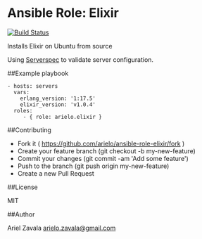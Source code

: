# Ansible Role: Elixir
[![Build Status](https://travis-ci.org/arielo/ansible-role-elixir.svg)](https://travis-ci.org/arielo/ansible-role-elixir)

Installs Elixir on Ubuntu from source

Using [Serverspec](http://serverspec.org/) to validate server configuration.

##Example playbook

```
- hosts: servers
  vars:
    erlang_version: '1:17.5'
    elixir_version: 'v1.0.4'
  roles:
     - { role: arielo.elixir }
```

##Contributing

- Fork it ( https://github.com/arielo/ansible-role-elixir/fork )
- Create your feature branch (git checkout -b my-new-feature)
- Commit your changes (git commit -am 'Add some feature')
- Push to the branch (git push origin my-new-feature)
- Create a new Pull Request

##License

MIT

##Author

Ariel Zavala <arielo.zavala@gmail.com>
